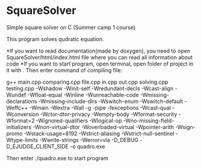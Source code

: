 # SquareSolver
Simple square solver on C (Summer camp 1 course)

This program solves qudratic equation.

*If you want to read documentation(made by doxygen), you need to open SquareSolver/html/index.html file where you can read all information about code
*If you want to start program, open terminal, open folder of project in it with <cd>. Then enter command of compiling file:

g++ main.cpp comparing.cpp file.cpp in.cpp out.cpp solving.cpp testing.cpp -Wshadow -Winit-self -Wredundant-decls -Wcast-align -Wundef -Wfloat-equal -Winline -Wunreachable-code -Wmissing-declarations -Wmissing-include-dirs -Wswitch-enum -Wswitch-default -Weffc++ -Wmain -Wextra -Wall -g -pipe -fexceptions -Wcast-qual -Wconversion -Wctor-dtor-privacy -Wempty-body -Wformat-security -Wformat=2 -Wignored-qualifiers -Wlogical-op -Wno-missing-field-initializers -Wnon-virtual-dtor -Woverloaded-virtual -Wpointer-arith -Wsign-promo -Wstack-usage=8192 -Wstrict-aliasing -Wstrict-null-sentinel -Wtype-limits -Wwrite-strings -Werror=vla -D_DEBUG -D_EJUDGE_CLIENT_SIDE -o quadro.exe

Then enter ./quadro.exe to start program
